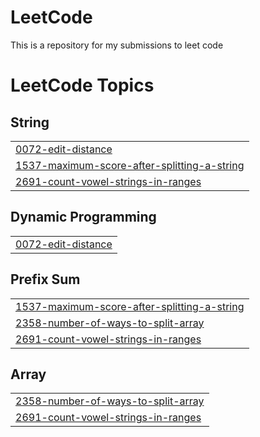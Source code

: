 # LeetCode
This is a repository for my submissions to leet code




<!---LeetCode Topics Start-->
# LeetCode Topics
## String
|  |
| ------- |
| [0072-edit-distance](https://github.com/Betty987/Leetcode/tree/master/0072-edit-distance) |
| [1537-maximum-score-after-splitting-a-string](https://github.com/Betty987/Leetcode/tree/master/1537-maximum-score-after-splitting-a-string) |
| [2691-count-vowel-strings-in-ranges](https://github.com/Betty987/Leetcode/tree/master/2691-count-vowel-strings-in-ranges) |
## Dynamic Programming
|  |
| ------- |
| [0072-edit-distance](https://github.com/Betty987/Leetcode/tree/master/0072-edit-distance) |
## Prefix Sum
|  |
| ------- |
| [1537-maximum-score-after-splitting-a-string](https://github.com/Betty987/Leetcode/tree/master/1537-maximum-score-after-splitting-a-string) |
| [2358-number-of-ways-to-split-array](https://github.com/Betty987/Leetcode/tree/master/2358-number-of-ways-to-split-array) |
| [2691-count-vowel-strings-in-ranges](https://github.com/Betty987/Leetcode/tree/master/2691-count-vowel-strings-in-ranges) |
## Array
|  |
| ------- |
| [2358-number-of-ways-to-split-array](https://github.com/Betty987/Leetcode/tree/master/2358-number-of-ways-to-split-array) |
| [2691-count-vowel-strings-in-ranges](https://github.com/Betty987/Leetcode/tree/master/2691-count-vowel-strings-in-ranges) |
<!---LeetCode Topics End-->